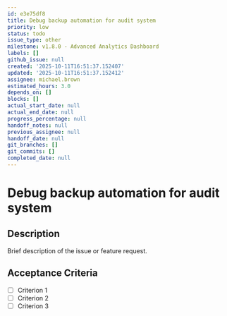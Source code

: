 ```yaml
---
id: e3e75df8
title: Debug backup automation for audit system
priority: low
status: todo
issue_type: other
milestone: v1.8.0 - Advanced Analytics Dashboard
labels: []
github_issue: null
created: '2025-10-11T16:51:37.152407'
updated: '2025-10-11T16:51:37.152412'
assignee: michael.brown
estimated_hours: 3.0
depends_on: []
blocks: []
actual_start_date: null
actual_end_date: null
progress_percentage: null
handoff_notes: null
previous_assignee: null
handoff_date: null
git_branches: []
git_commits: []
completed_date: null
---
```


# Debug backup automation for audit system

## Description

Brief description of the issue or feature request.

## Acceptance Criteria

- [ ] Criterion 1
- [ ] Criterion 2
- [ ] Criterion 3